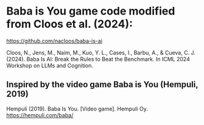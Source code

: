 # Baba is You game code modified from Cloos et al. (2024):
https://github.com/nacloos/baba-is-ai

Cloos, N., Jens, M., Naim, M., Kuo, Y. L., Cases, I., Barbu, A., & Cueva, C. J. (2024). Baba Is AI: Break the Rules to Beat the Benchmark. In ICML 2024 Workshop on LLMs and Cognition.

## Inspired by the video game Baba is You (Hempuli, 2019)

Hempuli (2019). Baba Is You. [Video game]. Hempuli Oy. https://hempuli.com/baba/

